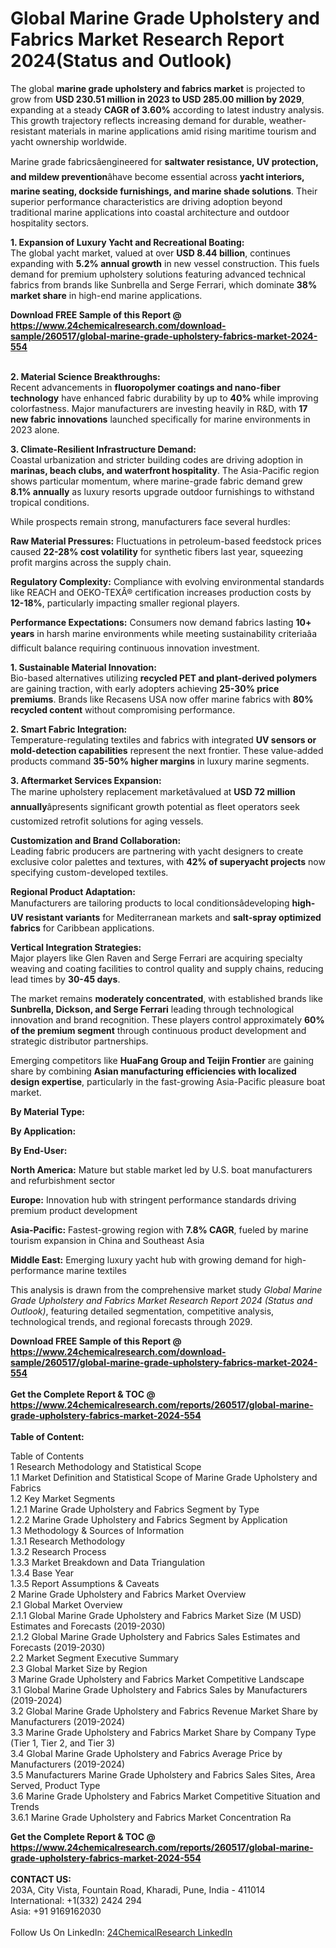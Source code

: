 <h1>Global Marine Grade Upholstery and Fabrics Market Research Report 2024(Status and Outlook)</h1><p>The global <strong>marine grade upholstery and fabrics market</strong> is projected to grow from <strong>USD 230.51 million in 2023 to USD 285.00 million by 2029</strong>, expanding at a steady <strong>CAGR of 3.60%</strong> according to latest industry analysis. This growth trajectory reflects increasing demand for durable, weather-resistant materials in marine applications amid rising maritime tourism and yacht ownership worldwide.</p><p>Marine grade fabricsâengineered for <strong>saltwater resistance, UV protection, and mildew prevention</strong>âhave become essential across <strong>yacht interiors, marine seating, dockside furnishings, and marine shade solutions</strong>. Their superior performance characteristics are driving adoption beyond traditional marine applications into coastal architecture and outdoor hospitality sectors.</p><p><strong>1. Expansion of Luxury Yacht and Recreational Boating:</strong><br>
The global yacht market, valued at over <strong>USD 8.44 billion</strong>, continues expanding with <strong>5.2% annual growth</strong> in new vessel construction. This fuels demand for premium upholstery solutions featuring advanced technical fabrics from brands like Sunbrella and Serge Ferrari, which dominate <strong>38% market share</strong> in high-end marine applications.</p><div><b>Download FREE Sample of this Report @ 
            <a href="https://www.24chemicalresearch.com/download-sample/260517/global-marine-grade-upholstery-fabrics-market-2024-554">
            https://www.24chemicalresearch.com/download-sample/260517/global-marine-grade-upholstery-fabrics-market-2024-554</a></b></div><br><p><strong>2. Material Science Breakthroughs:</strong><br>
Recent advancements in <strong>fluoropolymer coatings and nano-fiber technology</strong> have enhanced fabric durability by up to <strong>40%</strong> while improving colorfastness. Major manufacturers are investing heavily in R&amp;D, with <strong>17 new fabric innovations</strong> launched specifically for marine environments in 2023 alone.</p><p><strong>3. Climate-Resilient Infrastructure Demand:</strong><br>
Coastal urbanization and stricter building codes are driving adoption in <strong>marinas, beach clubs, and waterfront hospitality</strong>. The Asia-Pacific region shows particular momentum, where marine-grade fabric demand grew <strong>8.1% annually</strong> as luxury resorts upgrade outdoor furnishings to withstand tropical conditions.</p><p>While prospects remain strong, manufacturers face several hurdles:</p><p><strong>Raw Material Pressures:</strong> Fluctuations in petroleum-based feedstock prices caused <strong>22-28% cost volatility</strong> for synthetic fibers last year, squeezing profit margins across the supply chain.</p><p><strong>Regulatory Complexity:</strong> Compliance with evolving environmental standards like REACH and OEKO-TEXÂ® certification increases production costs by <strong>12-18%</strong>, particularly impacting smaller regional players.</p><p><strong>Performance Expectations:</strong> Consumers now demand fabrics lasting <strong>10+ years</strong> in harsh marine environments while meeting sustainability criteriaâa difficult balance requiring continuous innovation investment.</p><p><strong>1. Sustainable Material Innovation:</strong><br>
Bio-based alternatives utilizing <strong>recycled PET and plant-derived polymers</strong> are gaining traction, with early adopters achieving <strong>25-30% price premiums</strong>. Brands like Recasens USA now offer marine fabrics with <strong>80% recycled content</strong> without compromising performance.</p><p><strong>2. Smart Fabric Integration:</strong><br>
Temperature-regulating textiles and fabrics with integrated <strong>UV sensors or mold-detection capabilities</strong> represent the next frontier. These value-added products command <strong>35-50% higher margins</strong> in luxury marine segments.</p><p><strong>3. Aftermarket Services Expansion:</strong><br>
The marine upholstery replacement marketâvalued at <strong>USD 72 million annually</strong>âpresents significant growth potential as fleet operators seek customized retrofit solutions for aging vessels.</p><p><strong>Customization and Brand Collaboration:</strong><br>
	Leading fabric producers are partnering with yacht designers to create exclusive color palettes and textures, with <strong>42% of superyacht projects</strong> now specifying custom-developed textiles.</p><p><strong>Regional Product Adaptation:</strong><br>
	Manufacturers are tailoring products to local conditionsâdeveloping <strong>high-UV resistant variants</strong> for Mediterranean markets and <strong>salt-spray optimized fabrics</strong> for Caribbean applications.</p><p><strong>Vertical Integration Strategies:</strong><br>
	Major players like Glen Raven and Serge Ferrari are acquiring specialty weaving and coating facilities to control quality and supply chains, reducing lead times by <strong>30-45 days</strong>.</p><p>The market remains <strong>moderately concentrated</strong>, with established brands like <strong>Sunbrella, Dickson, and Serge Ferrari</strong> leading through technological innovation and brand recognition. These players control approximately <strong>60% of the premium segment</strong> through continuous product development and strategic distributor partnerships.</p><p>Emerging competitors like <strong>HuaFang Group and Teijin Frontier</strong> are gaining share by combining <strong>Asian manufacturing efficiencies with localized design expertise</strong>, particularly in the fast-growing Asia-Pacific pleasure boat market.</p><p><strong>By Material Type:</strong></p><p><strong>By Application:</strong></p><p><strong>By End-User:</strong></p><p><strong>North America:</strong> Mature but stable market led by U.S. boat manufacturers and refurbishment sector</p><p><strong>Europe:</strong> Innovation hub with stringent performance standards driving premium product development</p><p><strong>Asia-Pacific:</strong> Fastest-growing region with <strong>7.8% CAGR</strong>, fueled by marine tourism expansion in China and Southeast Asia</p><p><strong>Middle East:</strong> Emerging luxury yacht hub with growing demand for high-performance marine textiles</p><p>This analysis is drawn from the comprehensive market study <em>Global Marine Grade Upholstery and Fabrics Market Research Report 2024 (Status and Outlook)</em>, featuring detailed segmentation, competitive analysis, technological trends, and regional forecasts through 2029.</p><div><b>Download FREE Sample of this Report @ 
            <a href="https://www.24chemicalresearch.com/download-sample/260517/global-marine-grade-upholstery-fabrics-market-2024-554">
            https://www.24chemicalresearch.com/download-sample/260517/global-marine-grade-upholstery-fabrics-market-2024-554</a></b></div><br><div><b>Get the Complete Report & TOC @ 
            <a href="https://www.24chemicalresearch.com/reports/260517/global-marine-grade-upholstery-fabrics-market-2024-554">
            https://www.24chemicalresearch.com/reports/260517/global-marine-grade-upholstery-fabrics-market-2024-554</a></b></div><br>
            <b>Table of Content:</b><p>Table of Contents<br />
1 Research Methodology and Statistical Scope<br />
1.1 Market Definition and Statistical Scope of Marine Grade Upholstery and Fabrics<br />
1.2 Key Market Segments<br />
1.2.1 Marine Grade Upholstery and Fabrics Segment by Type<br />
1.2.2 Marine Grade Upholstery and Fabrics Segment by Application<br />
1.3 Methodology & Sources of Information<br />
1.3.1 Research Methodology<br />
1.3.2 Research Process<br />
1.3.3 Market Breakdown and Data Triangulation<br />
1.3.4 Base Year<br />
1.3.5 Report Assumptions & Caveats<br />
2 Marine Grade Upholstery and Fabrics Market Overview<br />
2.1 Global Market Overview<br />
2.1.1 Global Marine Grade Upholstery and Fabrics Market Size (M USD) Estimates and Forecasts (2019-2030)<br />
2.1.2 Global Marine Grade Upholstery and Fabrics Sales Estimates and Forecasts (2019-2030)<br />
2.2 Market Segment Executive Summary<br />
2.3 Global Market Size by Region<br />
3 Marine Grade Upholstery and Fabrics Market Competitive Landscape<br />
3.1 Global Marine Grade Upholstery and Fabrics Sales by Manufacturers (2019-2024)<br />
3.2 Global Marine Grade Upholstery and Fabrics Revenue Market Share by Manufacturers (2019-2024)<br />
3.3 Marine Grade Upholstery and Fabrics Market Share by Company Type (Tier 1, Tier 2, and Tier 3)<br />
3.4 Global Marine Grade Upholstery and Fabrics Average Price by Manufacturers (2019-2024)<br />
3.5 Manufacturers Marine Grade Upholstery and Fabrics Sales Sites, Area Served, Product Type<br />
3.6 Marine Grade Upholstery and Fabrics Market Competitive Situation and Trends<br />
3.6.1 Marine Grade Upholstery and Fabrics Market Concentration Ra</p><div><b>Get the Complete Report & TOC @ 
            <a href="https://www.24chemicalresearch.com/reports/260517/global-marine-grade-upholstery-fabrics-market-2024-554">
            https://www.24chemicalresearch.com/reports/260517/global-marine-grade-upholstery-fabrics-market-2024-554</a></b></div><br><b>CONTACT US:</b><br>
            203A, City Vista, Fountain Road, Kharadi, Pune, India - 411014<br>
            International: +1(332) 2424 294<br>
            Asia: +91 9169162030 <br><br>
            Follow Us On LinkedIn: <a href="https://www.linkedin.com/company/24chemicalresearch/">24ChemicalResearch LinkedIn</a>